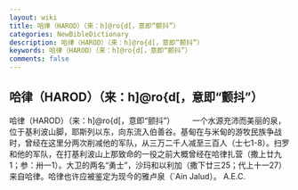 ```yaml
---
layout: wiki
title: 哈律（HAROD）（来：h]@ro{d[，意即“颤抖”）
categories: NewBibleDictionary
description: 哈律（HAROD）（来：h]@ro{d[，意即“颤抖”）
keywords: 哈律（HAROD）（来：h]@ro{d[，意即“颤抖”）
comments: false
---
```


## 哈律（HAROD）（来：h]@ro{d[，意即“颤抖”）



哈律（HAROD）（来：h]@ro{d[，意即“颤抖”）
　　一个水源充沛而美丽的泉，位于基利波山脚，耶斯列以东，向东流入伯善谷。基甸在与米甸的游牧民族争战时，曾经在这里分两次削减他的军队，从三万二千人减至三百人（士七1-8）。扫罗和他的军队，在打基利波山上那致命的一役之前大概曾经在哈律扎营（撒上廿九1；参：卅一1）。大卫的两名“勇士”，沙玛和以利加（撒下廿三25；代上十一27）来自哈律。哈律也许应被鉴定为现今的雅卢泉（`Ain Jalud）。
A.E.C.




